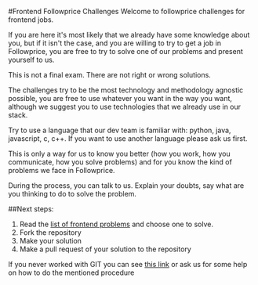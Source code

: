 #Frontend Followprice Challenges
Welcome to followprice challenges for frontend jobs.

If you are here it's most likely that we already have some knowledge about you, but if it isn't the case, and you are willing to try to get a job in Followprice, you are free to try to solve one of our problems and present yourself to us.

This is not a final exam. There are not right or wrong solutions. 

The challenges try to be the most technology and methodology agnostic possible, you are free to use whatever you want in the way you want, although we suggest you to use technologies that we already use in our stack. 

Try to use a language that our dev team is familiar with: python, java, javascript, c, c++. If you want to use another language please ask us first.

This is only a way for us to know you better (how you work, how you communicate, how you solve problems) and for you know the kind of problems we face in Followprice. 

During the process, you can talk to us. Explain your doubts, say what are you thinking to do to solve the problem. 

##Next steps:
1. Read the [list of frontend problems](https://github.com/Followprice/challenges/blob/master/frontend/problems) and choose one to solve.
2. Fork the repository
3. Make your solution
4. Make a pull request of your solution to the repository

If you never worked with GIT you can see [this link](https://help.github.com/articles/fork-a-repo/) or ask us for some help on how to do the mentioned procedure
